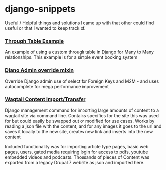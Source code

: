 # django-snippets

Useful / Helpful things and solutions I came up with that other could find useful or that I wanted to keep track of.



### [Through Table Example](https://github.com/j-full/django-snippets/blob/main/through-table-example-models.py)
An example of using a custom through table in Django for Many to Many relationships. This example is for a simple event booking system

### [Djano Admin override mixin](https://github.com/j-full/django-snippets/blob/main/admin-override-mixins.py)
Override Django admin use of select for Foreign Keys and M2M - and uses autocomplete for mega performance improvement

### [Wagtail Content Import/Transfer](https://github.com/jerempy/django-snippets/tree/main/wagtail-import)
Django management command for importing large amounts of content to a wagtail site via command line. Contains specifics for the site this was used for but could easily be swapped out or modified for use cases. Works by reading a json file with the content, and for any images it goes to the url and saves it locally to the new site, creates new link and inserts into the new content

Included functionality was for importing article type pages, basic web pages, users, gated media requiring login for access to pdfs, youtube embedded videos and podcasts. Thousands of pieces of Content was exported from a legacy Drupal 7 website as json and imported here.

